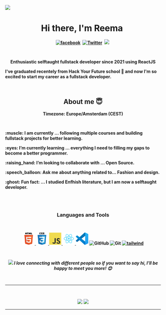 ![](https://raw.githubusercontent.com/halfrost/halfrost/master/icons/header_.png)
<p>
  <h1 align="center"><b>Hi there, I'm Reema <img src="https://docs.google.com/uc?export=download&id=166Ecq6uBl61U14OUlkHOHIBv2ArKoumJ" alt="" width="30"></h1>
</p>
<p align="center">
<a href="https://facebook.com/profile.php?id=100005200546439"><img src="https://img.shields.io/badge/facebook-blue?style=for-the-badge&logo=facebook&logoColor=white" alt="facebook" /></a>&nbsp;
<a href="https://twitter.com/Reema80833934"><img src="https://img.shields.io/badge/Twitter-1DA1F2?style=for-the-badge&logo=twitter&logoColor=white" alt="Twitter" /></a>&nbsp;
<a href="https://linkedin.com/in/reema-alshohof"><img src="https://img.shields.io/badge/Linkedin-blue?style=for-the-badge&logo=linkedin&logoColor=white alt="linkedin" /></a>&nbsp;
</p>
<br />

<p align="center">Enthusiastic selftaught fullstack developer since 2021 using ReactJS </p>
<p>I've graduated recentely from Hack Your Future school 💙 and now I'm so excited to start my career as a fullstack developer. </p>
<br />


<h2 align="center">About me 😇</h2>
<p align="center">
Timezone: Europe/Amsterdam (CEST)
</p>
<br />
<p>:muscle: I am currently ... following multiple courses and building fullstack projects for better learning.</p>
<p>:eyes: I’m currently learning ... everything I need to filling my gaps to become a better programmer.</p>
<p>:raising_hand: I’m looking to collaborate with ... Open Source.</p>
<p>:speech_balloon: Ask me about anything related to... Fashion and design.</p>
<p>:ghost: Fun fact: ... I studied Enfhish literature, but I am now a selftaught developer. </p>

<br />
<br />
<p>
<h3 align="center"> Languages and Tools</h3>
</p>
<br />
<p align="center">
<a href="https://www.w3.org/html/" target="_blank"> <img src="https://raw.githubusercontent.com/devicons/devicon/master/icons/html5/html5-original-wordmark.svg" alt="html5" width="40" height="40"/> </a>
<a href="https://www.w3schools.com/css/" target="_blank"> <img src="https://raw.githubusercontent.com/devicons/devicon/master/icons/css3/css3-original-wordmark.svg" alt="css3" width="40" height="40"/> </a>
<a href="https://developer.mozilla.org/en-US/docs/Web/JavaScript" target="_blank"> <img src="https://raw.githubusercontent.com/devicons/devicon/master/icons/javascript/javascript-original.svg" alt="javascript" width="40" height="40"/> </a>
<a href="https://reactjs.org/" target="_blank"> <img src="https://raw.githubusercontent.com/github/explore/80688e429a7d4ef2fca1e82350fe8e3517d3494d/topics/react/react.png" alt="react" width="40" height="40"/> </a>
<img alt="Visual Studio Code" width="40px" src="https://raw.githubusercontent.com/github/explore/80688e429a7d4ef2fca1e82350fe8e3517d3494d/topics/visual-studio-code/visual-studio-code.png" />
<img alt="GitHub" width="40px" src="https://docs.google.com/uc?export=download&id=1fkb6h66GdyddiOlDGXZecngQQoFs9yV0" />
<img alt="Git" width="40px" src="https://raw.githubusercontent.com/jmnote/z-icons/master/svg/git.svg" />
<a href="https://tailwindcss.com/" target="_blank"> <img src="https://www.vectorlogo.zone/logos/tailwindcss/tailwindcss-icon.svg" alt="tailwind" width="40" height="40"/> </a>
   </p>
<br />
<p align="center">
<img src="https://media.giphy.com/media/LnQjpWaON8nhr21vNW/giphy.gif" width="60"> <em><b>I love connecting with different people</b> so if you want to say <b>hi, I'll be happy to meet you more!</b> 😊</em>
</p>
<br />

---

<br />
<p align="center">
<img src="https://github-readme-stats.vercel.app/api?username=ReemaSho&theme=radical&show_icons=true" width="410"/>
<img src="https://github-readme-stats.vercel.app/api/top-langs/?username=ReemaSho&layout=compact&theme=radical" width="400" />
</p>

---

